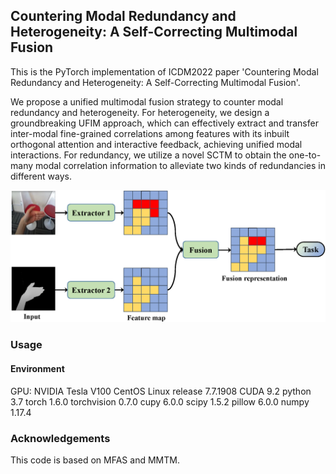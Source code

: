 ## Countering Modal Redundancy and Heterogeneity: A Self-Correcting Multimodal Fusion

This is the PyTorch implementation of ICDM2022 paper 'Countering Modal Redundancy and Heterogeneity: A Self-Correcting Multimodal Fusion'. 

We propose a unified multimodal fusion strategy to counter modal redundancy and heterogeneity. For heterogeneity, we design a groundbreaking UFIM approach, which can effectively extract and transfer inter-modal fine-grained correlations among features with its inbuilt orthogonal attention and interactive feedback, achieving unified modal interactions. For redundancy, we utilize a novel SCTM to obtain the one-to-many modal correlation information to alleviate two kinds of redundancies in different ways.

<img width="800" src="redundancy.png" alt="redundancy" />

### Usage

#### Environment

GPU: NVIDIA Tesla V100
CentOS Linux release 7.7.1908
CUDA 9.2
python 3.7
torch 1.6.0
torchvision 0.7.0
cupy 6.0.0
scipy 1.5.2
pillow 6.0.0
numpy 1.17.4

### Acknowledgements

This code is based on MFAS and MMTM.
